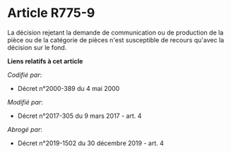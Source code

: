 # Article R775-9

La décision rejetant la demande de communication ou de production de la pièce ou de la catégorie de pièces n'est susceptible
de recours qu'avec la décision sur le fond.

**Liens relatifs à cet article**

_Codifié par_:

  - Décret n°2000-389 du 4 mai 2000

_Modifié par_:

  - Décret n°2017-305 du 9 mars 2017 - art. 4

_Abrogé par_:

  - Décret n°2019-1502 du 30 décembre 2019 - art. 4
